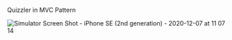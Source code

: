 Quizzler in MVC Pattern


![Simulator Screen Shot - iPhone SE (2nd generation) - 2020-12-07 at 11 07 14](https://user-images.githubusercontent.com/50722317/101337838-73830a80-387c-11eb-829a-48d2689db076.png)
